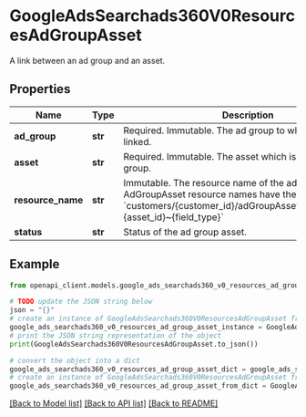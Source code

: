 # GoogleAdsSearchads360V0ResourcesAdGroupAsset

A link between an ad group and an asset.

## Properties

Name | Type | Description | Notes
------------ | ------------- | ------------- | -------------
**ad_group** | **str** | Required. Immutable. The ad group to which the asset is linked. | [optional] 
**asset** | **str** | Required. Immutable. The asset which is linked to the ad group. | [optional] 
**resource_name** | **str** | Immutable. The resource name of the ad group asset. AdGroupAsset resource names have the form: &#x60;customers/{customer_id}/adGroupAssets/{ad_group_id}~{asset_id}~{field_type}&#x60; | [optional] 
**status** | **str** | Status of the ad group asset. | [optional] 

## Example

```python
from openapi_client.models.google_ads_searchads360_v0_resources_ad_group_asset import GoogleAdsSearchads360V0ResourcesAdGroupAsset

# TODO update the JSON string below
json = "{}"
# create an instance of GoogleAdsSearchads360V0ResourcesAdGroupAsset from a JSON string
google_ads_searchads360_v0_resources_ad_group_asset_instance = GoogleAdsSearchads360V0ResourcesAdGroupAsset.from_json(json)
# print the JSON string representation of the object
print(GoogleAdsSearchads360V0ResourcesAdGroupAsset.to_json())

# convert the object into a dict
google_ads_searchads360_v0_resources_ad_group_asset_dict = google_ads_searchads360_v0_resources_ad_group_asset_instance.to_dict()
# create an instance of GoogleAdsSearchads360V0ResourcesAdGroupAsset from a dict
google_ads_searchads360_v0_resources_ad_group_asset_from_dict = GoogleAdsSearchads360V0ResourcesAdGroupAsset.from_dict(google_ads_searchads360_v0_resources_ad_group_asset_dict)
```
[[Back to Model list]](../README.md#documentation-for-models) [[Back to API list]](../README.md#documentation-for-api-endpoints) [[Back to README]](../README.md)


